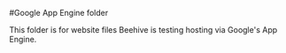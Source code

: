 #Google App Engine folder

This folder is for website files Beehive is testing hosting via Google's App Engine.
